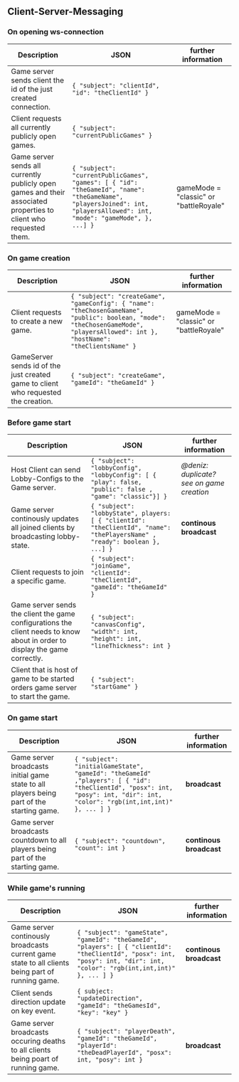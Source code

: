 ## Client-Server-Messaging

### On opening ws-connection

|Description|JSON|further information|
|---|---|---|
|Game server sends client the id of the just created connection.|`{ "subject": "clientId", "id": "theClientId" }`||
|Client requests all currently publicly open games.|`{ "subject": "currentPublicGames" }`|
|Game server sends all currently publicly open games and their associated properties to client who requested them.|`{ "subject": "currentPublicGames", "games": [ { "id": "theGameId", "name": "theGameName", "playersJoined": int, "playersAllowed": int, "mode": "gameMode", }, ...] }`|gameMode = "classic" or "battleRoyale"|


### On game creation
|Description|JSON|further information|
|---|---|---|
|Client requests to create a new game.|`{ "subject": "createGame", "gameConfig": { "name": "theChosenGameName", "public": boolean, "mode": "theChosenGameMode", "playersAllowed": int }, "hostName": "theClientsName" }`|gameMode = "classic" or "battleRoyale"|
|GameServer sends id of the just created game to client who requested the creation.|`{ "subject": "createGame", "gameId": "theGameId" }`|


### Before game start
|Description|JSON|further information|
|---|---|---|
|Host Client can send Lobby-Configs to the Game server.|`{ "subject": "lobbyConfig", "lobbyConfig": [ { "play": false, "public": false , "game": "classic"}] }`|*@deniz: duplicate? see on game creation*|
|Game server continously updates all joined clients by broadcasting lobby-state.|`{ "subject": "lobbyState", players: [ { "clientId": "theClientId", "name": "thePlayersName" , "ready": boolean }, ...] }`|**continous broadcast**|
|Client requests to join a specific game.|`{ "subject": "joinGame", "clientId": "theClientId", "gameId": "theGameId" }`|
|Game server sends the client the game configurations the client needs to know about in order to display the game correctly.|`{ "subject": "canvasConfig", "width": int, "height": int, "lineThickness": int }`||
|Client that is host of game to be started orders game server to start the game.| `{ "subject": "startGame" }`|


### On game start
|Description|JSON|further information|
|---|---|---|
|Game server broadcasts initial game state to all players being part of the starting game.|`{ "subject": "initialGameState", "gameId": "theGameId" ,"players": [ { "id": "theClientId", "posx": int, "posy": int, "dir": int, "color": "rgb(int,int,int)" }, ... ] }`|**broadcast**|
|Game server broadcasts countdown to all players being part of the starting game.|`{ "subject": "countdown", "count": int }`|**continous broadcast**|


### While game's running
|Description|JSON|further information|
|---|---|---|
|Game server continously broadcasts current game state to all clients being part of running game.|`{ "subject": "gameState", "gameId": "theGameId", "players": [ { "clientId": "theClientId", "posx": int, "posy": int, "dir": int, "color": "rgb(int,int,int)" }, ... ] }`|**continous broadcast**|
|Client sends direction update on key event.|`{ subject: "updateDirection", "gameId": "theGamesId", "key": "key" }`|
|Game server broadcasts occuring deaths to all clients being poart of running game.|`{ "subject": "playerDeath", "gameId": "theGameId", "playerId": "theDeadPlayerId", "posx": int, "posy": int }`|**broadcast**|
